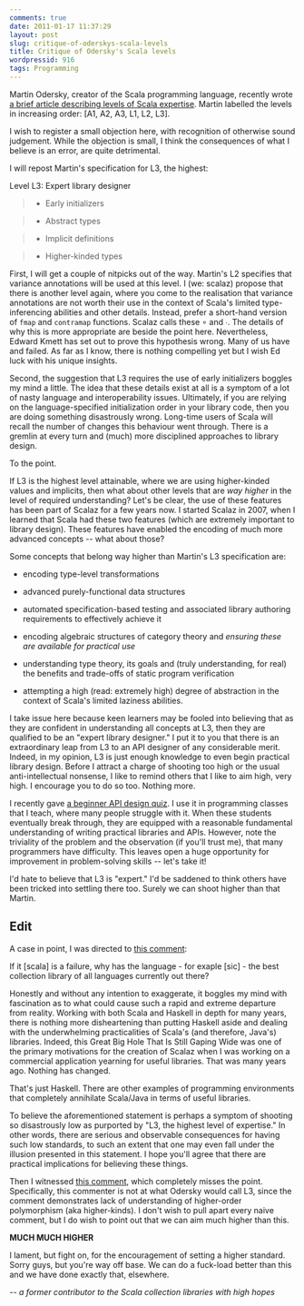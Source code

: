 ```yaml
---
comments: true
date: 2011-01-17 11:37:29
layout: post
slug: critique-of-oderskys-scala-levels
title: Critique of Odersky's Scala levels
wordpressid: 916
tags: Programming
---
```


Martin Odersky, creator of the Scala programming language, recently wrote [a brief article describing levels of Scala expertise](http://www.scala-lang.org/node/8610). Martin labelled the levels in increasing order: [A1, A2, A3, L1, L2, L3].

I wish to register a small objection here, with recognition of otherwise sound judgement. While the objection is small, I think the consequences of what I believe is an error, are quite detrimental.

I will repost Martin's specification for L3, the highest:



> 
Level L3: Expert library designer


> 
> 

>   * Early initializers
> 

>   * Abstract types
> 

>   * Implicit definitions
> 

>   * Higher-kinded types
> 





First, I will get a couple of nitpicks out of the way. Martin's L2 specifies that variance annotations will be used at this level. I (we: scalaz) propose that there is another level again, where you come to the realisation that variance annotations are not worth their use in the context of Scala's limited type-inferencing abilities and other details. Instead, prefer a short-hand version of `fmap` and `contramap` functions. Scalaz calls these ∘ and ∙. The details of why this is more appropriate are beside the point here. Nevertheless, Edward Kmett has set out to prove this hypothesis wrong. Many of us have and failed. As far as I know, there is nothing compelling yet but I wish Ed luck with his unique insights.

Second, the suggestion that L3 requires the use of early initializers boggles my mind a little. The idea that these details exist at all is a symptom of a lot of nasty language and interoperability issues. Ultimately, if you are relying on the language-specified initialization order in your library code, then you are doing something disastrously wrong. Long-time users of Scala will recall the number of changes this behaviour went through. There is a gremlin at every turn and (much) more disciplined approaches to library design.

To the point.

If L3 is the highest level attainable, where we are using higher-kinded values and implicits, then what about other levels that are _way higher_ in the level of required understanding? Let's be clear, the use of these features has been part of Scalaz for a few years now. I started Scalaz in 2007, when I learned that Scala had these two features (which are extremely important to library design). These features have enabled the encoding of much more advanced concepts -- what about those?

Some concepts that belong way higher than Martin's L3 specification are:





  * encoding type-level transformations


  * advanced purely-functional data structures


  * automated specification-based testing and associated library authoring requirements to effectively achieve it


  * encoding algebraic structures of category theory and _ensuring these are available for practical use_


  * understanding type theory, its goals and (truly understanding, for real) the benefits and trade-offs of static program verification


  * attempting a high (read: extremely high) degree of abstraction in the context of Scala's limited laziness abilities.



I take issue here because keen learners may be fooled into believing that as they are confident in understanding all concepts at L3, then they are qualified to be an "expert library designer." I put it to you that there is an extraordinary leap from L3 to an API designer of any considerable merit. Indeed, in my opinion, L3 is just enough knowledge to even begin practical library design. Before I attract a charge of shooting too high or the usual anti-intellectual nonsense, I like to remind others that I like to aim high, very high. I encourage you to do so too. Nothing more.

I recently gave [a beginner API design quiz](http://blog.tmorris.net/scala-exercise-with-types-and-abstraction/). I use it in programming classes that I teach, where many people struggle with it. When these students eventually break through, they are equipped with a reasonable fundamental understanding of writing practical libraries and APIs. However, note the triviality of the problem and the observation (if you'll trust me), that many programmers have difficulty. This leaves open a huge opportunity for improvement in problem-solving skills -- let's take it!

I'd hate to believe that L3 is "expert." I'd be saddened to think others have been tricked into settling there too. Surely we can shoot higher than that Martin.



## Edit



A case in point, I was directed to [this comment](http://www.reddit.com/r/programming/comments/f38z4/scala_levels_beginner_to_expert_application/c1cyp2j):



> 
If it [scala] is a failure, why has the language - for exaple [sic] - the best collection library of all languages currently out there?




Honestly and without any intention to exaggerate, it boggles my mind with fascination as to what could cause such a rapid and extreme departure from reality. Working with both Scala and Haskell in depth for many years, there is nothing more disheartening than putting Haskell aside and dealing with the underwhelming practicalities of Scala's (and therefore, Java's) libraries. Indeed, this Great Big Hole That Is Still Gaping Wide was one of the primary motivations for the creation of Scalaz when I was working on a commercial application yearning for useful libraries. That was many years ago. Nothing has changed.

That's just Haskell. There are other examples of programming environments that completely annihilate Scala/Java in terms of useful libraries.

To believe the aforementioned statement is perhaps a symptom of shooting so disastrously low as purported by "L3, the highest level of expertise." In other words, there are serious and observable consequences for having such low standards, to such an extent that one may even fall under the illusion presented in this statement. I hope you'll agree that there are practical implications for believing these things.

Then I witnessed [this comment](http://www.reddit.com/r/programming/comments/f38z4/scala_levels_beginner_to_expert_application/c1czlg9), which completely misses the point. Specifically, this commenter is not at what Odersky would call L3, since the comment demonstrates lack of understanding of higher-order polymorphism (aka higher-kinds). I don't wish to pull apart every naive comment, but I do wish to point out that we can aim much higher than this. 

**MUCH MUCH HIGHER**

I lament, but fight on, for the encouragement of setting a higher standard. Sorry guys, but you're way off base. We can do a fuck-load better than this and we have done exactly that, elsewhere.

_-- a former contributor to the Scala collection libraries with high hopes_
